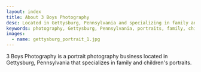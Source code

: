 ```yaml
---
layout: index
title: About 3 Boys Photography
desc: Located in Gettysburg, Pennsylvania and specializing in family and children's portraits.
keywords: photography, Gettysburg, Pennsylvania, portraits, family, children, kids
images:
  - name: gettysburg_portrait_1.jpg
---
```

3 Boys Photography is a portrait photography business located in Gettysburg, Pennsylvania that specializes in family and children's portraits.